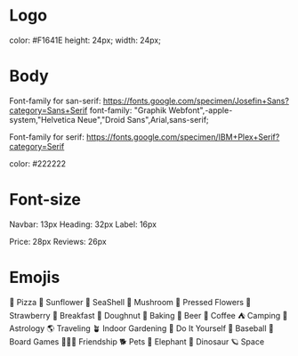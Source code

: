 # Logo
color: #F1641E
height: 24px;
width: 24px;

# Body

Font-family for san-serif: https://fonts.google.com/specimen/Josefin+Sans?category=Sans+Serif
font-family: "Graphik Webfont",-apple-system,"Helvetica Neue","Droid Sans",Arial,sans-serif;

Font-family for serif: https://fonts.google.com/specimen/IBM+Plex+Serif?category=Serif

color: #222222

# Font-size
Navbar: 13px
Heading: 32px
Label: 16px

Price: 28px
Reviews: 26px

# Emojis
🍕 Pizza
🌻 Sunflower
🐚 SeaShell
🍄 Mushroom
💐 Pressed Flowers
🍓 Strawberry
🍳 Breakfast
🍩 Doughnut
🍪 Baking
🍺 Beer
🍵 Coffee
⛺ Camping
🔮 Astrology
🌎 Traveling
🪴 Indoor Gardening
🧰 Do It Yourself
🧢 Baseball
🎲 Board Games
🧑‍🤝‍🧑 Friendship
🐕 Pets
🐘 Elephant
🦕 Dinosaur
🪐 Space
